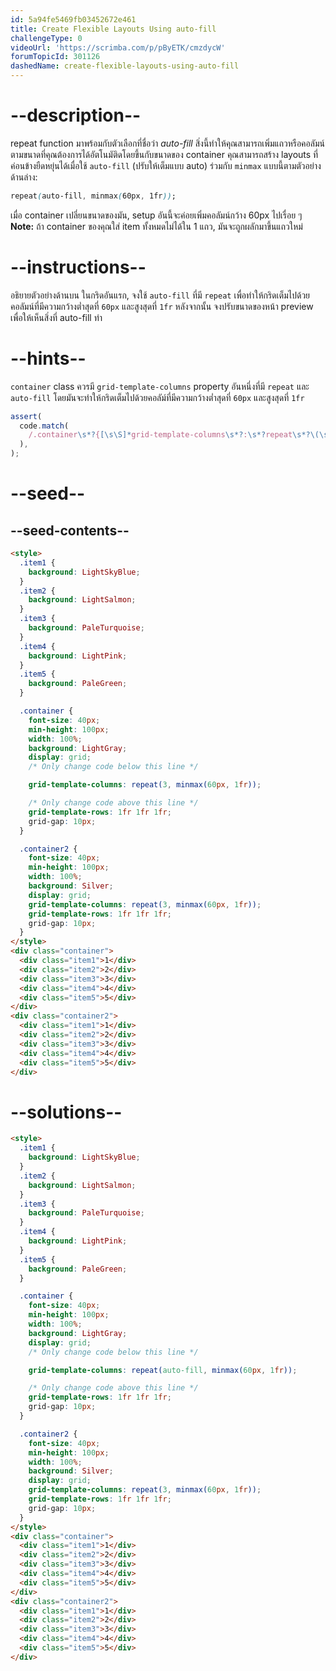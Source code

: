 ```yaml
---
id: 5a94fe5469fb03452672e461
title: Create Flexible Layouts Using auto-fill
challengeType: 0
videoUrl: 'https://scrimba.com/p/pByETK/cmzdycW'
forumTopicId: 301126
dashedName: create-flexible-layouts-using-auto-fill
---
```


# --description--

repeat function มาพร้อมกับตัวเลือกที่ชื่อว่า <dfn>auto-fill</dfn>
สิ่งนี้ทำให้คุณสามารถเพิ่มแถวหรือคอลัมน์ตามขนาดที่คุณต้องการได้อัตโนมัติดโดยขึ้นกับขนาดของ container
คุณสามารถสร้าง layouts ที่ค่อนข้างยืดหยุ่นได้เมื่อใช้ `auto-fill` (ปรับให้เต็มแบบ auto) ร่วมกับ `minmax` แบบนี้ตามตัวอย่างด้านล่าง:

```css
repeat(auto-fill, minmax(60px, 1fr));
```

เมื่อ container เปลี่ยนขนาดของมัน, setup อันนี้จะค่อยเพิ่มคอลัมน์กว้าง 60px ไปเรื่อย ๆ
**Note:** ถ้า container ของคุณใส่ item ทั้งหมดไม่ได้ใน 1 แถว, มันจะถูกผลักมาขึ้นแถวใหม่

# --instructions--

อธิยายตัวอย่างด้านบน
ในกริดอันแรก, จงใช้ `auto-fill` ที่มี `repeat` เพื่อทำให้กริดเต็มไปด้วยคอลัมน์ที่มีความกว้างต่ำสุดที่ `60px` และสูงสุดที่ `1fr`
หลังจากนั้น จงปรับขนาดของหน้า preview เพื่อให้เห็นสิ่งที่ auto-fill ทำ

# --hints--

`container` class ควรมี `grid-template-columns` property อันหนึ่งที่มี `repeat` และ `auto-fill` โดยมันจะทำให้กริดเต็มไปด้วยคอลัม์ที่มีความกว้างต่ำสุดที่ `60px` และสูงสุดที่ `1fr`

```js
assert(
  code.match(
    /.container\s*?{[\s\S]*grid-template-columns\s*?:\s*?repeat\s*?\(\s*?auto-fill\s*?,\s*?minmax\s*?\(\s*?60px\s*?,\s*?1fr\s*?\)\s*?\)\s*?;[\s\S]*}/gi,
  ),
);
```

# --seed--

## --seed-contents--

```html
<style>
  .item1 {
    background: LightSkyBlue;
  }
  .item2 {
    background: LightSalmon;
  }
  .item3 {
    background: PaleTurquoise;
  }
  .item4 {
    background: LightPink;
  }
  .item5 {
    background: PaleGreen;
  }

  .container {
    font-size: 40px;
    min-height: 100px;
    width: 100%;
    background: LightGray;
    display: grid;
    /* Only change code below this line */

    grid-template-columns: repeat(3, minmax(60px, 1fr));

    /* Only change code above this line */
    grid-template-rows: 1fr 1fr 1fr;
    grid-gap: 10px;
  }

  .container2 {
    font-size: 40px;
    min-height: 100px;
    width: 100%;
    background: Silver;
    display: grid;
    grid-template-columns: repeat(3, minmax(60px, 1fr));
    grid-template-rows: 1fr 1fr 1fr;
    grid-gap: 10px;
  }
</style>
<div class="container">
  <div class="item1">1</div>
  <div class="item2">2</div>
  <div class="item3">3</div>
  <div class="item4">4</div>
  <div class="item5">5</div>
</div>
<div class="container2">
  <div class="item1">1</div>
  <div class="item2">2</div>
  <div class="item3">3</div>
  <div class="item4">4</div>
  <div class="item5">5</div>
</div>
```

# --solutions--

```html
<style>
  .item1 {
    background: LightSkyBlue;
  }
  .item2 {
    background: LightSalmon;
  }
  .item3 {
    background: PaleTurquoise;
  }
  .item4 {
    background: LightPink;
  }
  .item5 {
    background: PaleGreen;
  }

  .container {
    font-size: 40px;
    min-height: 100px;
    width: 100%;
    background: LightGray;
    display: grid;
    /* Only change code below this line */

    grid-template-columns: repeat(auto-fill, minmax(60px, 1fr));

    /* Only change code above this line */
    grid-template-rows: 1fr 1fr 1fr;
    grid-gap: 10px;
  }

  .container2 {
    font-size: 40px;
    min-height: 100px;
    width: 100%;
    background: Silver;
    display: grid;
    grid-template-columns: repeat(3, minmax(60px, 1fr));
    grid-template-rows: 1fr 1fr 1fr;
    grid-gap: 10px;
  }
</style>
<div class="container">
  <div class="item1">1</div>
  <div class="item2">2</div>
  <div class="item3">3</div>
  <div class="item4">4</div>
  <div class="item5">5</div>
</div>
<div class="container2">
  <div class="item1">1</div>
  <div class="item2">2</div>
  <div class="item3">3</div>
  <div class="item4">4</div>
  <div class="item5">5</div>
</div>
```
